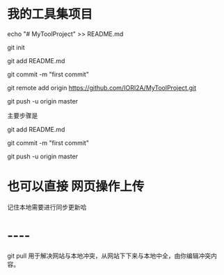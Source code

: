 # 我的工具集项目


echo "# MyToolProject" >> README.md

git init

git add README.md

git commit -m "first commit"

git remote add origin https://github.com/IORI2A/MyToolProject.git

git push -u origin master



主要步骤是

git add README.md

git commit -m "first commit"

git push -u origin master

# 也可以直接 网页操作上传

记住本地需要进行同步更新哈

# ----

git pull 用于解决网站与本地冲突，从网站下下来与本地中全，由你编辑冲突内容。
